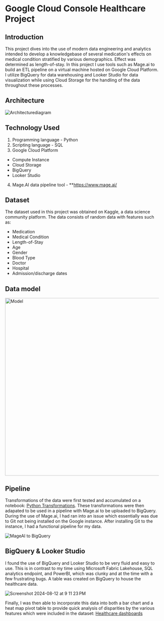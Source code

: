 # Google Cloud Console Healthcare Project

## Introduction
This project dives into the use of modern data engineering and analytics intended to develop a knowledgebase of several medication's effects on medical condition stratified by various demographics. Effect was determined as length-of-stay. In this project I use tools such as Mage.ai to build an ETL pipeline on a virtual machine hosted on Google Cloud Platform. I utilize BigQuery for data warehousing and Looker Studio for data visualization while using Cloud Storage for the handling of the data throughout these processes.

## Architecture
![Architecturediagram](https://github.com/user-attachments/assets/8bd4b1b9-7651-40b3-ab7c-a503b29d06c8)

## Technology Used
1. Programming language - Python
2. Scripting language - SQL
3. Google Cloud Platform
  - Compute Instance
  - Cloud Storage
  - BigQuery
  - Looker Studio
4. Mage.AI data pipeline tool - **https://www.mage.ai/

## Dataset
The dataset used in this project was obtained on Kaggle, a data science community platform. The data consists of random data with features such as:
  - Medication
  - Medical Condition
  - Length-of-Stay
  - Age
  - Gender
  - Blood Type
  - Doctor
  - Hospital
  - Admission/discharge dates


## Data model
<img width="580" alt="Model" src="https://github.com/user-attachments/assets/c15d4118-fe24-408e-9c48-ef816a578d9e">

## Pipeline
Transformations of the data were first tested and accumulated on a notebook: [Python Transformations](https://github.com/TAtnip/portfolio/blob/51bbf7a5a942944dab176a722ff206ab7db8a101/Google%20Cloud%20Console%20Healthcare/Hospital%20Admission%20Data%20Transformation.ipynb). These transformations were then adapated to be used in a pipeline with Mage.ai to be uploaded to BigQuery. During the use of Mage.ai, I had ran into an issue which essentially was due to Git not being installed on the Google instance. After installing Git to the instance, I had a functional pipeline for my data.

![MageAI to BigQuery](https://github.com/user-attachments/assets/cb501b6e-0dfc-4979-8a63-e284c434a0df)

## BigQuery & Looker Studio
I found the use of BigQuery and Looker Studio to be very fluid and easy to use. This is in contrast to my time using Microsoft Fabric Lakehouse, SQL analytics endpoint, and PowerBI, which was clunky and at the time with a few frustrating bugs. A table was created on BigQuery to house the healthcare data.

![Screenshot 2024-08-12 at 9 11 23 PM](https://github.com/user-attachments/assets/e6121589-4c71-4412-a26a-f3231aca2029)

Finally, I was then able to incorporate this data into both a bar chart and a heat map pivot table to provide quick analysis of disparities by the various features which were included in the dataset: [Healthcare dashboards](https://github.com/user-attachments/files/16593645/Hospital_dashboard.pdf)





